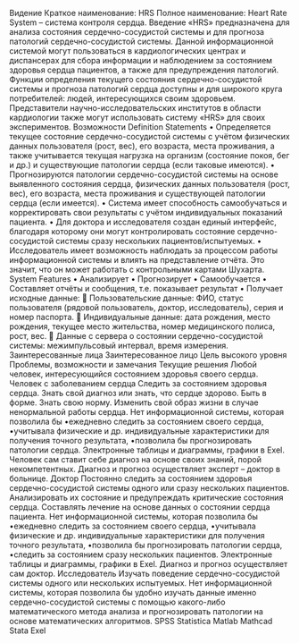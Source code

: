 Видение
Краткое наименование: HRS
Полное наименование: Heart Rate System – система контроля сердца.
Введение
«HRS» предназначена для анализа состояния сердечно-сосудистой системы и для прогноза патологий сердечно-сосудистой системы. Данной информационной системой могут пользоваться в кардиологических центрах и диспансерах для сбора информации и наблюдением за состоянием здоровья сердца пациентов, а также для предупреждения патологий. Функции определения текущего состояния сердечно-сосудистой системы и прогноза патологий сердца доступны и для широкого круга потребителей: людей, интересующихся своим здоровьем. Представители научно-исследовательских институтов в области кардиологии также могут использовать систему «HRS» для своих экспериментов.
Возможности
Definition Statements
•	Определяется текущее состояние сердечно-сосудистой системы с учётом физических данных пользователя (рост, вес), его возраста, места проживания, а также учитывается текущая нагрузка на организм (состояние покоя, бег и др.) и существующие патологии сердца (если таковые имеются).
•	Прогнозируются патологии сердечно-сосудистой системы на основе выявленного состояния сердца, физических данных пользователя (рост, вес), его возраста, места проживания и существующей патологии сердца (если имеется).
•	Система имеет способность самообучаться и корректировать свои результаты с учётом индивидуальных показаний пациента.
•	Для доктора и исследователя создан единый интерфейс, благодаря которому они могут контролировать состояние сердечно-сосудистой системы сразу нескольких пациентов/испытуемых. 
•	Исследователь имеет возможность наблюдать за процессом работы информационной системы и влиять на представление отчёта. Это значит, что он может работать с контрольными картами Шухарта.
System Features
•	Анализирует
•	Прогнозирует
•	Самообучается
•	Составляет отчёты и сообщения, т.е. показывает результат
•	Получает исходные данные:
	Пользовательские данные: ФИО, статус пользователя (рядовой пользователь, доктор, исследователь), серия и номер паспорта.
	Индивидуальные данные: дата рождения, место рождения, текущее место жительства, номер медицинского полиса, рост, вес.
	Данные с сервера о состоянии сердечно-сосудистой системы: межимпульсовый интервал, время измерения.
Заинтересованные лица
Заинтересованное лицо	Цель высокого уровня	Проблемы, возможности и замечания	Текущие решения
Любой человек, интересующийся состоянием здоровья своего сердца.
Человек с заболеванием сердца	Следить за состоянием здоровья сердца.
Знать свой диагноз или знать, что сердце здорово.
Быть в форме.
Знать свою норму.
Изменить свой образ жизни в случае ненормальной работы сердца.	Нет информационной системы, которая позволила бы 
•ежедневно следить за состоянием своего сердца,
•учитывала физические и др. индивидуальные характеристики для получения точного результата,
•позволила бы прогнозировать патологии сердца.	Электронные таблицы и диаграммы, графики в Exel.
Человек сам ставит себе диагноз на основе своих знаний, порой некомпетентных.
Диагноз и прогноз осуществляет эксперт – доктор в больнице.
Доктор	Постоянно следить за состоянием здоровья сердечно-сосудистой системы одного или сразу нескольких пациентов.
Анализировать их состояние и предупреждать критические состояния сердца.
Составлять лечение на основе данных о состоянии сердца пациента.	Нет информационной системы, которая позволила бы 
•ежедневно следить за состоянием своего сердца,
•учитывала физические и др. индивидуальные характеристики для получения точного результата,
•позволила бы прогнозировать патологии сердца,
•следить за состоянием сразу нескольких пациентов.	Электронные таблицы и диаграммы, графики в Exel.
Диагноз и прогноз осуществляет сам доктор.
Исследователь	Изучать поведение сердечно-сосудистой системы одного или нескольких испытуемых.	Нет информационной системы, которая позволила бы удобно изучать данные именно сердечно-сосудистой системы с помощью какого-либо математического метода анализа и прогнозировать патологии на основе математических алгоритмов.	SPSS
Statistica
Matlab
Mathcad
Stata
Exel


